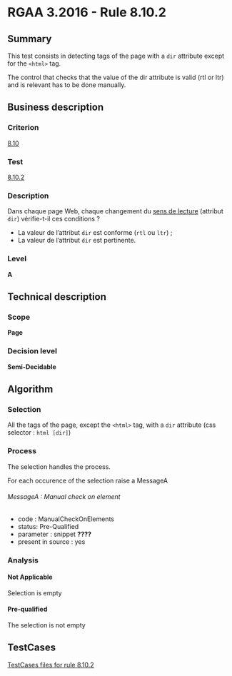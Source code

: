 # RGAA 3.2016 - Rule 8.10.2

## Summary
This test consists in detecting tags of the page  with a `dir` attribute except for the `<html>` tag.

The control that checks that the value of the dir attribute 
is valid (rtl or ltr) and is relevant has to be done manually.

## Business description

### Criterion
[8.10](http://references.modernisation.gouv.fr/rgaa-accessibilite/2016/criteres.html#crit-8-10)

### Test
[8.10.2](http://references.modernisation.gouv.fr/rgaa-accessibilite/2016/criteres.html#test-8-10-2)

### Description
<div lang="fr">Dans chaque page Web, chaque changement du <a href="http://references.modernisation.gouv.fr/rgaa-accessibilite/2016/glossaire.html#sens-de-lecture">sens de lecture</a> (attribut <code lang="en">dir</code>) v&#xE9;rifie-t-il ces conditions&nbsp;? <ul><li>La valeur de l&#x2019;attribut <code lang="en">dir</code> est conforme (<code lang="en">rtl</code> ou <code lang="en">ltr</code>)&nbsp;;</li> <li>La valeur de l&#x2019;attribut <code lang="en">dir</code> est pertinente.</li> </ul></div>

### Level
**A**


## Technical description

### Scope
**Page**

### Decision level
**Semi-Decidable**


## Algorithm

### Selection

All the tags of the page, except the `<html>` tag, 
with a `dir` attribute  (css selector : `html [dir]`)

### Process

The selection handles the process.

For each occurence of the selection raise a MessageA

###### MessageA : Manual check on element
                  
-   code : ManualCheckOnElements
-   status: Pre-Qualified
-   parameter : snippet   **????**
-   present in source : yes

### Analysis

#### Not Applicable

Selection is empty

#### Pre-qualified

The selection is not empty


##  TestCases

[TestCases files for rule 8.10.2](https://github.com/Asqatasun/Asqatasun/tree/develop/rules/rules-rgaa3.2016/src/test/resources/testcases/rgaa32016/Rgaa32016Rule081002/)


